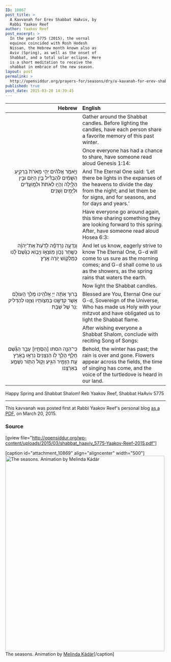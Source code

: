 ```yaml
---
ID: 10867
post_title: >
  A Kavvanah for Erev Shabbat HaAviv, by
  Rabbi Yaakov Reef
author: Yaakov Reef
post_excerpt: >
  In the year 5775 (2015), the vernal
  equinox coincided with Rosh Ḥodesh
  Nissan, the Hebrew month known also as
  Aviv (Spring), as well as the onset of
  Shabbat, and a total solar eclipse. Here
  is a short meditation to receive the
  shabbat in embrace of the new season.
layout: post
permalink: >
  http://opensiddur.org/prayers-for/seasons/dry/a-kavanah-for-erev-shabbat-haaviv/
published: true
post_date: 2015-03-20 14:39:45
---
```

<table style="margin-left: auto;margin-right: auto;" class="draggable">
<thead><tr><th id="x" style="text-align: right;">Hebrew</th><th style="text-align: left;">English</th></tr></thead>
<tbody>
<tr>
<td style="vertical-align:top;" width="46%">
<div class="liturgy"><span lang="he">

</span></div></td>
 
<td style="vertical-align:top;" width="53%"><div class="english">
Gather around the Shabbat candles. 
Before lighting the candles, 
have each person share a favorite memory of this past winter.
</div></td></tr>


<tr><td style="vertical-align:top;" width="46%">
<div class="liturgy" style="text-align: right;"><span lang="he">

</span></div></td>
 
<td style="vertical-align:top;" width="53%"><div class="english">
Once everyone has had a chance to share, 
have someone read aloud Genesis 1:14:
</div></td></tr>


<tr><td style="vertical-align:top;" width="46%">
<div class="liturgy" style="text-align: right;"><span lang="he">
וַיֹּ֣אמֶר אֱלֹהִ֗ים 
יְהִ֤י מְאֹרֹת֙ בִּרְקִ֣יעַ הַשָּׁמַ֔יִם 
לְהַבְדִּ֕יל בֵּ֥ין הַיּ֖וֹם וּבֵ֣ין הַלָּ֑יְלָה 
וְהָי֤וּ לְאֹתֹת֙ 
וּלְמ֣וֹעֲדִ֔ים 
וּלְיָמִ֖ים 
וְשָׁנִֽים׃
</span></div>
</td>
 
<td style="vertical-align:top;" width="53%">
<div class="english">
And The Eternal One said: 
‘Let there be lights in the expanses of the heavens 
to divide the day from the night; 
and let them be for signs, 
and for seasons, 
and for days 
and years.’
</div></td></tr>


<tr><td style="vertical-align:top;" width="46%">
<div class="liturgy" style="text-align: right;"><span lang="he">

</span></div></td>
 
<td style="vertical-align:top;" width="53%"><div class="english">
Have everyone go around again, 
this time sharing something they are looking forward to this spring. 
After, have someone read aloud Hosea 6:3:
</div></td></tr>


<tr><td style="vertical-align:top;" width="46%">
<div class="liturgy" style="text-align: right;"><span lang="he">
וְנֵדְעָ֣ה נִרְדְּפָ֗ה לָדַ֙עַת֙ אֶת־יְהוָ֔ה 
כְּשַׁ֖חַר נָכ֣וֹן מֽוֹצָא֑וֹ 
וְיָב֤וֹא כַגֶּ֙שֶׁם֙ לָ֔נוּ 
כְּמַלְק֖וֹשׁ י֥וֹרֶה אָֽרֶץ׃
</span></div>
</td>
 
<td style="vertical-align:top;" width="53%">
<div class="english">
And let us know, eagerly strive to know The Eternal One, 
G-d will come to us sure as the morning comes; 
and G-d shall come to us as the showers, 
as the spring rains that waters the earth.
</div></td></tr>


<tr><td style="vertical-align:top;" width="46%">
<div class="liturgy" style="text-align: right;"><span lang="he">

</span></div></td>
 
<td style="vertical-align:top;" width="53%"><div class="english">
Now light the Shabbat candles.
</div></td></tr>


<tr><td style="vertical-align:top;" width="46%">
<div class="liturgy" style="text-align: right;"><span lang="he">
בָּרוּךְ אַתָּה 
יְיָ אֱלֹהֵֽינוּ 
מֶֽלֶךְ הָעוֹלָם  
אֲשֶׁר קִדְּשָֽׁנוּ בְּמִצְוֹתָיו 
וְצִוָּֽנוּ לְהַדְלִיק  נֵר שֶׁל שַׁבָּת:
</span></div>
</td>
 
<td style="vertical-align:top;" width="53%">
<div class="english">
Blessed are You, 
Eternal One our G-d, 
Sovereign of the Universe, 
Who has made us Holy with your mitzvot 
and have obligated us to light the Shabbat flame.
</div></td></tr>


<tr><td style="vertical-align:top;" width="46%">
<div class="liturgy" style="text-align: right;"><span lang="he">

</span></div></td>
 
<td style="vertical-align:top;" width="53%"><div class="english">
After wishing everyone a Shabbat Shalom, 
conclude with reciting Song of Songs:
</div></td></tr>


<tr><td style="vertical-align:top;" width="46%">
<div class="liturgy" style="text-align: right;"><span lang="he">
כִּֽי־הִנֵּ֥ה הסתו [הַסְּתָ֖יו] עָבָ֑ר 
הַגֶּ֕שֶׁם חָלַ֖ף הָלַ֥ךְ לֽוֹ׃ 
הַנִּצָּנִים֙ נִרְא֣וּ בָאָ֔רֶץ 
עֵ֥ת הַזָּמִ֖יר הִגִּ֑יעַ 
וְק֥וֹל הַתּ֖וֹר נִשְׁמַ֥ע בְּאַרְצֵֽנוּ׃
</span></div>
</td>
 
<td style="vertical-align:top;" width="53%">
<div class="english">
Behold, the winter has past; 
the rain is over and gone. 
Flowers appear across the fields, 
the time of singing has come, 
and the voice of the turtledove is heard in our land.
</div>
</td></tr>
</tbody></table>

Happy Spring and Shabbat Shalom!
Reb Yaakov Reef, Shabbat HaAviv 5775

<hr />

This kavvanah was posted first at Rabbi Yaakov Reef's personal blog <a href="https://trekonthetrail.files.wordpress.com/2015/03/shabbat_haaviv_5775.pdf">as a PDF</a>, on March 20, 2015.

<h3>Source</h3>

[gview file="http://opensiddur.org/wp-content/uploads/2015/03/shabbat_haaviv_5775-Yaakov-Reef-2015.pdf"]

[caption id="attachment_10869" align="aligncenter" width="500"]<a href="http://opensiddur.org/wp-content/uploads/2015/03/tumblr_ncl2v2wnF21rvbta5o4_500.gif"><img src="http://opensiddur.org/wp-content/uploads/2015/03/tumblr_ncl2v2wnF21rvbta5o4_500.gif" alt="The seasons. Animation by Melinda Kádár" width="500" height="613" class="size-full wp-image-10869" /></a> The seasons. Animation by <a href="http://web.archive.org/web/20170207182259/http://kdrmlnd.tumblr.com/post/98587610085/its-all-a-happenin">Melinda Kádár</a>[/caption]